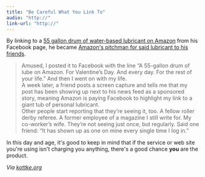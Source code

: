 ```yaml
---
title: "Be Careful What You Link To"
audio: "http://"
link-url: "http://"
---
```

<p>By linking to a <a href="http://www.amazon.com/gp/product/B005MR3IVO">55 gallon drum of water-based lubricant on Amazon</a> from his Facebook page, he became <a href="http://nbergus.com/2012/02/how-i-became-amazons-pitchman-for-a-55-gallon-drum-of-personal-lubricant-on-facebook/">Amazon's pitchman for said lubricant to his friends</a>.</p>
<blockquote><p>
  Amused, I posted it to Facebook with the line “A 55-gallon drum of lube on Amazon. For Valentine’s Day. And every day. For the rest of your life.” And then I went on with my life.<br />
  A week later, a friend posts a screen capture and tells me that my post has been showing up next to his news feed as a sponsored story, meaning Amazon is paying Facebook to highlight my link to a giant tub of personal lubricant.<br />
  Other people start reporting that they’re seeing it, too. A fellow roller derby referee. A former employee of a magazine I still write for. My co-worker’s wife. They’re not seeing just once, but regularly. Said one friend: “It has shown up as one on mine every single time I log in.”
</p></blockquote>
<p>In this day and age, it's good to keep in mind that if the service or web site you're using isn't charging you anything, there's a good chance <strong>you</strong> are the product.</p>
<p><em>Via <a href="http://kottke.org/12/02/the-reluctant-sex-lube-salesman">kottke.org</a></em></p>
